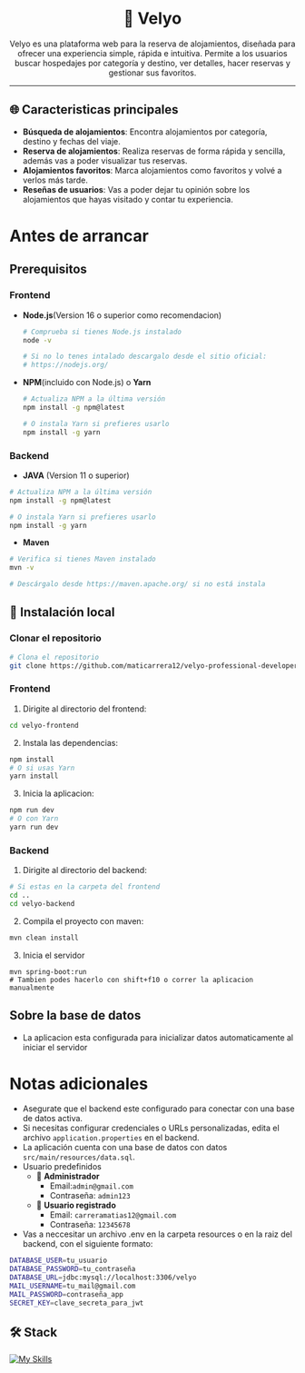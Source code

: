  <h1 align="center">🏨 Velyo</h1> 

<p align="center">Velyo es una plataforma web para la reserva de alojamientos, diseñada para ofrecer una experiencia simple, rápida e intuitiva. Permite a los usuarios buscar hospedajes por categoría y destino, ver detalles, hacer reservas y gestionar sus favoritos.</p>


---

## 🌐 Caracteristicas principales
- **Búsqueda de alojamientos**: Encontra alojamientos por categoría, destino y fechas del viaje.
- **Reserva de alojamientos**: Realiza reservas de forma rápida y sencilla, además vas a poder visualizar tus reservas.
- **Alojamientos favoritos**: Marca alojamientos como favoritos y volvé a verlos más tarde.
- **Reseñas de usuarios**: Vas a poder dejar tu opinión sobre los alojamientos que hayas visitado y contar tu experiencia.


# Antes de arrancar


## Prerequisitos
### Frontend 
- **Node.js**(Version 16 o superior como recomendacion)
  ```bash
  # Comprueba si tienes Node.js instalado
  node -v

  # Si no lo tenes intalado descargalo desde el sitio oficial:
  # https://nodejs.org/
  ```
- **NPM**(incluido con Node.js) o **Yarn**
  ```bash
  # Actualiza NPM a la última versión
  npm install -g npm@latest

  # O instala Yarn si prefieres usarlo
  npm install -g yarn
  ```
### Backend
- **JAVA** (Version 11 o superior)
```bash
# Actualiza NPM a la última versión
npm install -g npm@latest

# O instala Yarn si prefieres usarlo
npm install -g yarn
```
- **Maven**
```bash
# Verifica si tienes Maven instalado
mvn -v

# Descárgalo desde https://maven.apache.org/ si no está instala
```

## 🧪 Instalación local

### Clonar el repositorio

```bash
# Clona el repositorio
git clone https://github.com/maticarrera12/velyo-professional-developer.git
```
### Frontend
1. Dirigite al directorio del frontend:
```bash
cd velyo-frontend
```
2. Instala las dependencias:
```bash
npm install
# O si usas Yarn
yarn install
```
3. Inicia la aplicacion:
```bash
npm run dev
# O con Yarn
yarn run dev
```
### Backend
1. Dirigite al directorio del backend:
```bash
# Si estas en la carpeta del frontend
cd ..
cd velyo-backend
```
2. Compila el proyecto con maven:
```bash
mvn clean install
```
3. Inicia el servidor
```
mvn spring-boot:run
# Tambien podes hacerlo con shift+f10 o correr la aplicacion manualmente
```

## Sobre la base de datos
- La aplicacion esta configurada para inicializar datos automaticamente al iniciar el servidor

# Notas adicionales
- Asegurate que el backend este configurado para conectar con una base de datos activa.
- Si necesitas configurar credenciales o URLs personalizadas, edita el archivo `application.properties` en el backend.
- La aplicación cuenta con una base de datos con datos `src/main/resources/data.sql`.
- Usuario predefinidos
  - 👤 **Administrador**
    - Email:`admin@gmail.com`
    - Contraseña: `admin123`
  - 👤 **Usuario registrado**
    - Email: `carreramatias12@gmail.com`
    - Contraseña: `12345678`
- Vas a neccesitar un archivo .env en la carpeta resources o en la raiz del backend, con el siguiente formato:
```bash
DATABASE_USER=tu_usuario
DATABASE_PASSWORD=tu_contraseña
DATABASE_URL=jdbc:mysql://localhost:3306/velyo
MAIL_USERNAME=tu_mail@gmail.com
MAIL_PASSWORD=contraseña_app
SECRET_KEY=clave_secreta_para_jwt
```

## 🛠️ Stack
[![My Skills](https://skillicons.dev/icons?i=html,css,js,react,java,spring,mysql,maven,hibernate,postman,materialui,ps,ai,figma,git)](https://skillicons.dev)
